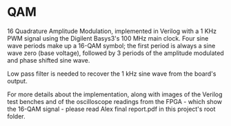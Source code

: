 # QAM
16 Quadrature Amplitude Modulation, implemented in Verilog with a 1 KHz PWM signal using the Digilent Basys3's 100 MHz main clock. Four sine wave periods make up a 16-QAM symbol; the first period is always a sine wave zero (base voltage), followed by 3 periods of the amplitude modulated and phase shifted sine wave.

Low pass filter is needed to recover the 1 kHz sine wave from the board's output.

For more details about the implementation, along with images of the Verilog test benches and of the oscilloscope readings from the FPGA - which show the 16-QAM signal - please read Alex final report.pdf in this project's root folder. 
